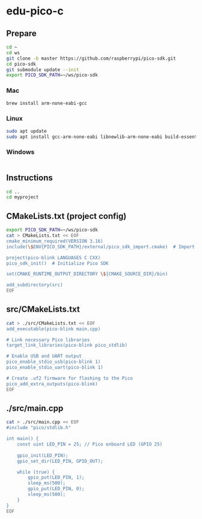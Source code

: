 # edu-pico-c

## Prepare

```bash
cd ~
cd ws
git clone -b master https://github.com/raspberrypi/pico-sdk.git
cd pico-sdk
git submodule update --init
export PICO_SDK_PATH=~/ws/pico-sdk
```


### Mac

```bash
brew install arm-none-eabi-gcc
```

### Linux

```bash
sudo apt update
sudo apt install gcc-arm-none-eabi libnewlib-arm-none-eabi build-essential
```

### Windows

```bash
```



## Instructions

```bash
cd ..
cd myproject
```

## CMakeLists.txt (project config)

```bash
export PICO_SDK_PATH=~/ws/pico-sdk
cat > CMakeLists.txt << EOF
cmake_minimum_required(VERSION 3.16)
include(\$ENV{PICO_SDK_PATH}/external/pico_sdk_import.cmake)  # Import Pico SDK

project(pico-blink LANGUAGES C CXX)
pico_sdk_init()  # Initialize Pico SDK

set(CMAKE_RUNTIME_OUTPUT_DIRECTORY \${CMAKE_SOURCE_DIR}/bin)

add_subdirectory(src)
EOF
```

## src/CMakeLists.txt

```bash
cat > ./src/CMakeLists.txt << EOF
add_executable(pico-blink main.cpp)

# Link necessary Pico libraries
target_link_libraries(pico-blink pico_stdlib)

# Enable USB and UART output
pico_enable_stdio_usb(pico-blink 1)
pico_enable_stdio_uart(pico-blink 1)

# Create .uf2 firmware for flashing to the Pico
pico_add_extra_outputs(pico-blink)
EOF
```
## ./src/main.cpp

```bash
cat > ./src/main.cpp << EOF
#include "pico/stdlib.h"

int main() {
    const uint LED_PIN = 25; // Pico onboard LED (GPIO 25)
    
    gpio_init(LED_PIN);
    gpio_set_dir(LED_PIN, GPIO_OUT);

    while (true) {
        gpio_put(LED_PIN, 1);
        sleep_ms(500);
        gpio_put(LED_PIN, 0);
        sleep_ms(500);
    }
}
EOF
```

